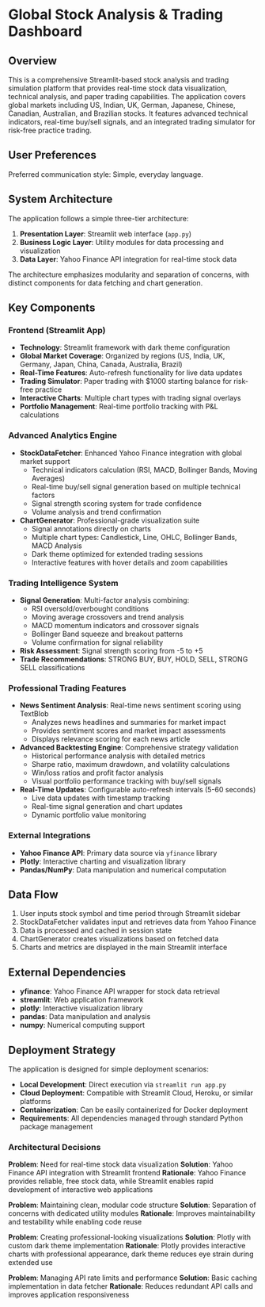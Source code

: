 # Global Stock Analysis & Trading Dashboard

## Overview

This is a comprehensive Streamlit-based stock analysis and trading simulation platform that provides real-time stock data visualization, technical analysis, and paper trading capabilities. The application covers global markets including US, Indian, UK, German, Japanese, Chinese, Canadian, Australian, and Brazilian stocks. It features advanced technical indicators, real-time buy/sell signals, and an integrated trading simulator for risk-free practice trading.

## User Preferences

Preferred communication style: Simple, everyday language.

## System Architecture

The application follows a simple three-tier architecture:

1. **Presentation Layer**: Streamlit web interface (`app.py`)
2. **Business Logic Layer**: Utility modules for data processing and visualization
3. **Data Layer**: Yahoo Finance API integration for real-time stock data

The architecture emphasizes modularity and separation of concerns, with distinct components for data fetching and chart generation.

## Key Components

### Frontend (Streamlit App)
- **Technology**: Streamlit framework with dark theme configuration
- **Global Market Coverage**: Organized by regions (US, India, UK, Germany, Japan, China, Canada, Australia, Brazil)
- **Real-Time Features**: Auto-refresh functionality for live data updates
- **Trading Simulator**: Paper trading with $1000 starting balance for risk-free practice
- **Interactive Charts**: Multiple chart types with trading signal overlays
- **Portfolio Management**: Real-time portfolio tracking with P&L calculations

### Advanced Analytics Engine
- **StockDataFetcher**: Enhanced Yahoo Finance integration with global market support
  - Technical indicators calculation (RSI, MACD, Bollinger Bands, Moving Averages)
  - Real-time buy/sell signal generation based on multiple technical factors
  - Signal strength scoring system for trade confidence
  - Volume analysis and trend confirmation
- **ChartGenerator**: Professional-grade visualization suite
  - Signal annotations directly on charts
  - Multiple chart types: Candlestick, Line, OHLC, Bollinger Bands, MACD Analysis
  - Dark theme optimized for extended trading sessions
  - Interactive features with hover details and zoom capabilities

### Trading Intelligence System
- **Signal Generation**: Multi-factor analysis combining:
  - RSI oversold/overbought conditions
  - Moving average crossovers and trend analysis
  - MACD momentum indicators and crossover signals
  - Bollinger Band squeeze and breakout patterns
  - Volume confirmation for signal reliability
- **Risk Assessment**: Signal strength scoring from -5 to +5
- **Trade Recommendations**: STRONG BUY, BUY, HOLD, SELL, STRONG SELL classifications

### Professional Trading Features
- **News Sentiment Analysis**: Real-time news sentiment scoring using TextBlob
  - Analyzes news headlines and summaries for market impact
  - Provides sentiment scores and market impact assessments
  - Displays relevance scoring for each news article
- **Advanced Backtesting Engine**: Comprehensive strategy validation
  - Historical performance analysis with detailed metrics
  - Sharpe ratio, maximum drawdown, and volatility calculations
  - Win/loss ratios and profit factor analysis
  - Visual portfolio performance tracking with buy/sell signals
- **Real-Time Updates**: Configurable auto-refresh intervals (5-60 seconds)
  - Live data updates with timestamp tracking
  - Real-time signal generation and chart updates
  - Dynamic portfolio value monitoring

### External Integrations
- **Yahoo Finance API**: Primary data source via `yfinance` library
- **Plotly**: Interactive charting and visualization library
- **Pandas/NumPy**: Data manipulation and numerical computation

## Data Flow

1. User inputs stock symbol and time period through Streamlit sidebar
2. StockDataFetcher validates input and retrieves data from Yahoo Finance
3. Data is processed and cached in session state
4. ChartGenerator creates visualizations based on fetched data
5. Charts and metrics are displayed in the main Streamlit interface

## External Dependencies

- **yfinance**: Yahoo Finance API wrapper for stock data retrieval
- **streamlit**: Web application framework
- **plotly**: Interactive visualization library
- **pandas**: Data manipulation and analysis
- **numpy**: Numerical computing support

## Deployment Strategy

The application is designed for simple deployment scenarios:

- **Local Development**: Direct execution via `streamlit run app.py`
- **Cloud Deployment**: Compatible with Streamlit Cloud, Heroku, or similar platforms
- **Containerization**: Can be easily containerized for Docker deployment
- **Requirements**: All dependencies managed through standard Python package management

### Architectural Decisions

**Problem**: Need for real-time stock data visualization
**Solution**: Yahoo Finance API integration with Streamlit frontend
**Rationale**: Yahoo Finance provides reliable, free stock data, while Streamlit enables rapid development of interactive web applications

**Problem**: Maintaining clean, modular code structure
**Solution**: Separation of concerns with dedicated utility modules
**Rationale**: Improves maintainability and testability while enabling code reuse

**Problem**: Creating professional-looking visualizations
**Solution**: Plotly with custom dark theme implementation
**Rationale**: Plotly provides interactive charts with professional appearance, dark theme reduces eye strain during extended use

**Problem**: Managing API rate limits and performance
**Solution**: Basic caching implementation in data fetcher
**Rationale**: Reduces redundant API calls and improves application responsiveness